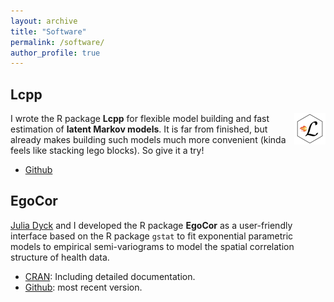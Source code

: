 ```yaml
---
layout: archive
title: "Software"
permalink: /software/
author_profile: true
---
```


## Lcpp

<img src ="../images/Lcpp_logo_new.png" align = "right" width = 50/>

I wrote the R package **Lcpp** for flexible model building and fast estimation of **latent Markov models**. It is far from finished, but already makes building such models much more convenient (kinda feels like stacking lego blocks). So give it a try!

* <a href = "https://github.com/janoleko/Lcpp" target = "_blank">Github</a>

## EgoCor
<a href = "https://www.uni-bielefeld.de/fakultaeten/wirtschaftswissenschaften/lehrbereiche/stats/team/julia-dyck-(m.sc.)/" target="_blank">Julia Dyck</a> and I developed the R package **EgoCor** as a user-friendly interface based on the R package `gstat` to fit exponential parametric models to empirical semi-variograms to model the spatial correlation structure of health data.

* <a href = "https://cran.r-project.org/web/packages/EgoCor/index.html" target="_blank">CRAN</a>: Including detailed documentation.
* <a href = "" target = "_blank">Github</a>: most recent version.
